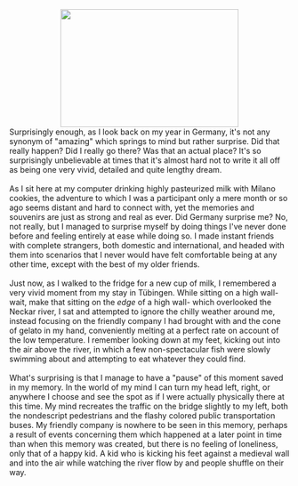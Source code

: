 

<div class="separator" style="clear: both; text-align: center;"><a href="http://2.bp.blogspot.com/-WT2RYJYv40g/TmRGr7dq0rI/AAAAAAAAA1I/b-7ZgB7kW2E/s1600/DSC_0071.JPG" imageanchor="1" style="margin-left: 1em; margin-right: 1em;"><img border="0" height="212" src="http://2.bp.blogspot.com/-WT2RYJYv40g/TmRGr7dq0rI/AAAAAAAAA1I/b-7ZgB7kW2E/s320/DSC_0071.JPG" width="320" /></a></div>Surprisingly enough, as I look back on my year in Germany, it's not any synonym of "amazing" which springs to mind but rather surprise. Did that really happen? Did I really go there? Was that an actual place? It's so surprisingly unbelievable at times that it's almost hard not to write it all off as being one very vivid, detailed and quite lengthy dream.<br /><br />As I sit here at my computer drinking highly pasteurized milk with Milano cookies, the adventure to which I was a participant only a mere month or so ago seems distant and hard to connect with, yet the memories and souvenirs are just as strong and real as ever. Did Germany surprise me? No, not really, but I managed to surprise myself by doing things I've never done before and feeling entirely at ease while doing so. I made instant friends with complete strangers, both domestic and international, and headed with them into scenarios that I never would have felt comfortable being at any other time, except with the best of my older friends.<br /><br />Just now, as I walked to the fridge for a new cup of milk, I remembered a very vivid moment from my stay in Tübingen. While sitting on a high wall- wait, make that sitting on the <i>edge</i>&nbsp;of a high wall- which overlooked the Neckar river, I sat and attempted to ignore the chilly weather around me, instead focusing on the friendly company I had brought with and the cone of gelato in my hand, conveniently melting at a perfect rate on account of the low temperature. I remember looking down at my feet, kicking out into the air above the river, in which a few non-spectacular fish were slowly swimming about and attempting to eat whatever they could find.<br /><br />What's surprising is that I manage to have a "pause" of this moment saved in my memory. In the world of my mind I can turn my head left, right, or anywhere I choose and see the spot as if I were actually physically there at this time. My mind recreates the traffic on the bridge slightly to my left, both the nondescript pedestrians and the flashy colored public transportation buses. My friendly company is nowhere to be seen in this memory, perhaps a result of events concerning them which happened at a later point in time than when this memory was created, but there is no feeling of loneliness, only that of a happy kid. A kid who is kicking his feet against a medieval wall and into the air while watching the river flow by and people shuffle on their way.